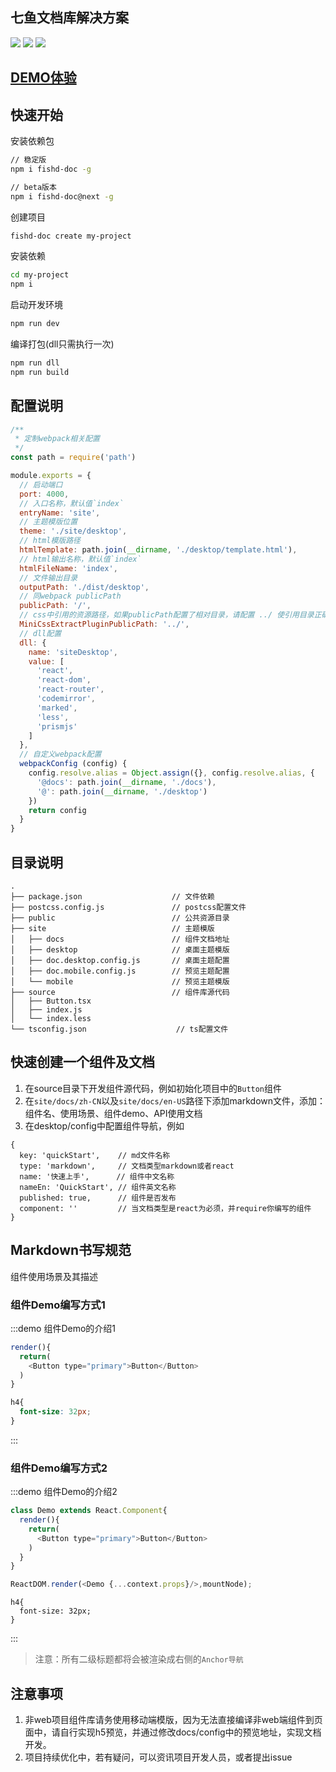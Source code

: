 ## 七鱼文档库解决方案
![](https://img.shields.io/github/issues/NSFI/fishd-doc)
![](https://img.shields.io/github/forks/NSFI/fishd-doc)
![](https://img.shields.io/github/stars/NSFI/fishd-doc)

## [DEMO体验](https://hangaoke1.github.io/fishd-desktop/#/zh-CN/home)

## 快速开始
安装依赖包
```sh
// 稳定版
npm i fishd-doc -g

// beta版本
npm i fishd-doc@next -g
```

创建项目
```sh
fishd-doc create my-project
```

安装依赖
```sh
cd my-project
npm i
```

启动开发环境
```sh
npm run dev
```

编译打包(dll只需执行一次)
```sh
npm run dll
npm run build
```

## 配置说明
```js
/**
 * 定制webpack相关配置
 */
const path = require('path')

module.exports = {
  // 启动端口
  port: 4000,
  // 入口名称，默认值`index`
  entryName: 'site',
  // 主题模版位置
  theme: './site/desktop',
  // html模版路径
  htmlTemplate: path.join(__dirname, './desktop/template.html'),
  // html输出名称，默认值`index`
  htmlFileName: 'index',
  // 文件输出目录
  outputPath: './dist/desktop',
  // 同webpack publicPath
  publicPath: '/',
  // css中引用的资源路径，如果publicPath配置了相对目录，请配置 ../ 使引用目录正确，否则会出现资源引用路径异常，若未配置，则默认使用pulbicPath
  MiniCssExtractPluginPublicPath: '../',
  // dll配置
  dll: {
    name: 'siteDesktop',
    value: [
      'react',
      'react-dom',
      'react-router',
      'codemirror',
      'marked',
      'less',
      'prismjs'
    ]
  },
  // 自定义webpack配置
  webpackConfig (config) {
    config.resolve.alias = Object.assign({}, config.resolve.alias, {
      '@docs': path.join(__dirname, './docs'),
      '@': path.join(__dirname, './desktop')
    })
    return config
  }
}

```

## 目录说明
```
.
├── package.json                    // 文件依赖
├── postcss.config.js               // postcss配置文件
├── public                          // 公共资源目录
├── site                            // 主题模版
│   ├── docs                        // 组件文档地址
│   ├── desktop                     // 桌面主题模版
│   ├── doc.desktop.config.js       // 桌面主题配置
│   ├── doc.mobile.config.js        // 预览主题配置
│   └── mobile                      // 预览主题模版
├── source                          // 组件库源代码
│   ├── Button.tsx
│   ├── index.js
│   └── index.less
└── tsconfig.json                    // ts配置文件
```

## 快速创建一个组件及文档
1. 在source目录下开发组件源代码，例如初始化项目中的`Button`组件
2. 在`site/docs/zh-CN`以及`site/docs/en-US`路径下添加markdown文件，添加：组件名、使用场景、组件demo、API使用文档
3. 在desktop/config中配置组件导航，例如
```
{
  key: 'quickStart',    // md文件名称
  type: 'markdown',     // 文档类型markdown或者react
  name: '快速上手',      // 组件中文名称
  nameEn: 'QuickStart', // 组件英文名称
  published: true,      // 组件是否发布
  component: ''         // 当文档类型是react为必须，并require你编写的组件
}
```

## Markdown书写规范
组件使用场景及其描述

### 组件Demo编写方式1

:::demo 组件Demo的介绍1

```js
render(){
  return(
    <Button type="primary">Button</Button>
  )
}
```

```css
h4{
  font-size: 32px;
}
```
:::

### 组件Demo编写方式2

:::demo 组件Demo的介绍2

```js
class Demo extends React.Component{
  render(){
    return(
      <Button type="primary">Button</Button>
    )
  }
}

ReactDOM.render(<Demo {...context.props}/>,mountNode);
```

```less
h4{
  font-size: 32px;
}
```

:::

> 注意：所有二级标题都将会被渲染成右侧的`Anchor导航`


## 注意事项
1. 非web项目组件库请务使用移动端模版，因为无法直接编译非web端组件到页面中，请自行实现h5预览，并通过修改docs/config中的预览地址，实现文档开发。
2. 项目持续优化中，若有疑问，可以资讯项目开发人员，或者提出issue